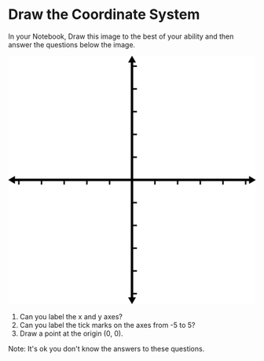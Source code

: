 # Draw the Coordinate System

In your Notebook, Draw this image to the best of your ability and then answer the questions below the image.

![Cartesian Plane](../images/coordinates.gif)

1. Can you label the x and y axes?
2. Can you label the tick marks on the axes from -5 to 5?
3. Draw a point at the origin (0, 0).

Note: It's ok you don't know the answers to these questions.
